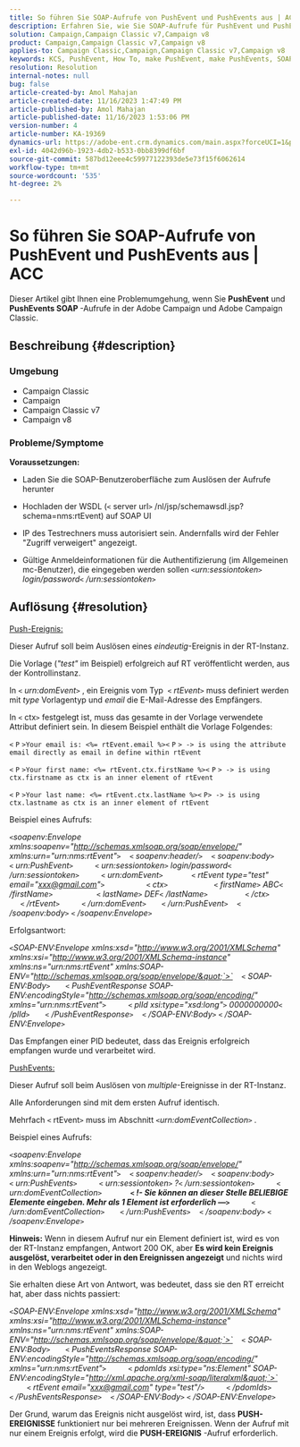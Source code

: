 ```yaml
---
title: So führen Sie SOAP-Aufrufe von PushEvent und PushEvents aus | ACC
description: Erfahren Sie, wie Sie SOAP-Aufrufe für PushEvent und PushEvents in der Adobe Campaign und Adobe Campaign Classic durchführen.
solution: Campaign,Campaign Classic v7,Campaign v8
product: Campaign,Campaign Classic v7,Campaign v8
applies-to: Campaign Classic,Campaign,Campaign Classic v7,Campaign v8
keywords: KCS, PushEvent, How To, make PushEvent, make PushEvents, SOAP calls, ACC, Adobe Campaign, Adobe Campaign Classic
resolution: Resolution
internal-notes: null
bug: false
article-created-by: Amol Mahajan
article-created-date: 11/16/2023 1:47:49 PM
article-published-by: Amol Mahajan
article-published-date: 11/16/2023 1:53:06 PM
version-number: 4
article-number: KA-19369
dynamics-url: https://adobe-ent.crm.dynamics.com/main.aspx?forceUCI=1&pagetype=entityrecord&etn=knowledgearticle&id=cfe729b7-8684-ee11-8179-6045bd0065b6
exl-id: 4042d96b-1923-4db2-b533-0bb8399df6bf
source-git-commit: 587bd12eee4c59977122393de5e73f15f6062614
workflow-type: tm+mt
source-wordcount: '535'
ht-degree: 2%

---
```


# So führen Sie SOAP-Aufrufe von PushEvent und PushEvents aus | ACC


Dieser Artikel gibt Ihnen eine Problemumgehung, wenn Sie <b>PushEvent</b> und <b>PushEvents SOAP </b>-Aufrufe in der Adobe Campaign und Adobe Campaign Classic.

## Beschreibung {#description}


### <b>Umgebung</b>

- Campaign Classic
- Campaign
- Campaign Classic v7
- Campaign v8




### <b>Probleme/Symptome </b>

<b>Voraussetzungen:</b>

- Laden Sie die SOAP-Benutzeroberfläche zum Auslösen der Aufrufe herunter

- Hochladen der WSDL (`<` server url`>` /nl/jsp/schemawsdl.jsp?schema=nms:rtEvent) auf SOAP UI

- IP des Testrechners muss autorisiert sein. Andernfalls wird der Fehler &quot;Zugriff verweigert&quot; angezeigt.

- Gültige Anmeldeinformationen für die Authentifizierung (im Allgemeinen mc-Benutzer), die eingegeben werden sollen *`<`urn:sessiontoken`>` login/password`<` /urn:sessiontoken`>`*




## Auflösung {#resolution}


<u>Push-Ereignis:</u>

Dieser Aufruf soll beim Auslösen eines *eindeutig*-Ereignis in der RT-Instanz.

Die Vorlage (*&quot;test&quot;* im Beispiel) erfolgreich auf RT veröffentlicht werden, aus der Kontrollinstanz.

In `<` *urn:domEvent*`>` , ein Ereignis vom Typ  `<` *rtEvent*`>`  muss definiert werden mit *type* Vorlagentyp und *email* die E-Mail-Adresse des Empfängers.

In `<` ctx`>` festgelegt ist, muss das gesamte in der Vorlage verwendete Attribut definiert sein. In diesem Beispiel enthält die Vorlage Folgendes:

`<` `P` `>Your email is: <%= rtEvent.email %><` `P` `> -> is using the attribute email directly as email in define within rtEvent`

`<` `P` `>Your first name: <%= rtEvent.ctx.firstName %><` `P` `> -> is using ctx.firstname as ctx is an inner element of rtEvent`

`<` `P` `>Your last name: <%= rtEvent.ctx.lastName %><` `P> -> is using ctx.lastname as ctx is an inner element of rtEvent`

Beispiel eines Aufrufs:

*`<`soapenv:Envelope xmlns:soapenv=&quot;http://schemas.xmlsoap.org/soap/envelope/&quot; xmlns:urn=&quot;urn:nms:rtEvent&quot;`>`
   `<` soapenv:header/`>`
   `<` soapenv:body`>`
      `<` urn:PushEvent`>`
         `<` urn:sessiontoken`>` login/password`<` /urn:sessiontoken`>`
         `<` urn:domEvent`>`
            `<` rtEvent type=&quot;test&quot; email=&quot;xxx@gmail.com&quot;`>`  
                `<` ctx`>`
                    `<` firstName`>` ABC`<` /firstName`>`
                   `<` lastName`>` DEF`<` /lastName`>`
                `<` /ctx`>`
            `<` /rtEvent`>`
         `<` /urn:domEvent`>`
      `<` /urn:PushEvent`>`
   `<` /soapenv:body`>`
`<` /soapenv:Envelope`>`*

Erfolgsantwort:

*`<`SOAP-ENV:Envelope xmlns:xsd=&quot;http://www.w3.org/2001/XMLSchema&quot; xmlns:xsi=&quot;http://www.w3.org/2001/XMLSchema-instance&quot; xmlns:ns=&quot;urn:nms:rtEvent&quot; xmlns:SOAP-ENV=&quot;http://schemas.xmlsoap.org/soap/envelope/&quot;`>`
   `<` SOAP-ENV:Body`>`
      `<` PushEventResponse SOAP-ENV:encodingStyle=&quot;http://schemas.xmlsoap.org/soap/encoding/&quot; xmlns=&quot;urn:nms:rtEvent&quot;`>`
         `<` plId xsi:type=&quot;xsd:long&quot;`>` 0000000000`<` /plId`>`
      `<` /PushEventResponse`>`
   `<` /SOAP-ENV:Body`>`
`<` /SOAP-ENV:Envelope`>`*

Das Empfangen einer PID bedeutet, dass das Ereignis erfolgreich empfangen wurde und verarbeitet wird.



<u>PushEvents:</u>

Dieser Aufruf soll beim Auslösen von *multiple*-Ereignisse in der RT-Instanz.

Alle Anforderungen sind mit dem ersten Aufruf identisch.

Mehrfach `<` rtEvent`>`  muss im Abschnitt *`<`urn:domEventCollection`>` .*



Beispiel eines Aufrufs:

*`<`soapenv:Envelope xmlns:soapenv=&quot;http://schemas.xmlsoap.org/soap/envelope/&quot; xmlns:urn=&quot;urn:nms:rtEvent&quot;`>`
   `<` soapenv:header/`>`
   `<` soapenv:body`>`
      `<` urn:PushEvents`>`
         `<` urn:sessiontoken`>` ?`<` /urn:sessiontoken`>`
         `<` urn:domEventCollection`>`
            <b>`<` !- Sie können an dieser Stelle BELIEBIGE Elemente eingeben. Mehr als 1 Element ist erforderlich —`>` </b>
         `<` /urn:domEventCollection`>`
      `<` /urn:PushEvents`>`
   `<` /soapenv:body`>`
`<` /soapenv:Envelope`>`*

<b>Hinweis:</b> Wenn in diesem Aufruf nur ein Element definiert ist, wird es von der RT-Instanz empfangen, Antwort 200 OK, aber <b>Es wird kein Ereignis ausgelöst, verarbeitet oder in den Ereignissen angezeigt</b> und nichts wird in den Weblogs angezeigt.

Sie erhalten diese Art von Antwort, was bedeutet, dass sie den RT erreicht hat, aber dass nichts passiert:

*`<`SOAP-ENV:Envelope xmlns:xsd=&quot;http://www.w3.org/2001/XMLSchema&quot; xmlns:xsi=&quot;http://www.w3.org/2001/XMLSchema-instance&quot; xmlns:ns=&quot;urn:nms:rtEvent&quot; xmlns:SOAP-ENV=&quot;http://schemas.xmlsoap.org/soap/envelope/&quot;`>`
   `<` SOAP-ENV:Body`>`
      `<` PushEventsResponse SOAP-ENV:encodingStyle=&quot;http://schemas.xmlsoap.org/soap/encoding/&quot; xmlns=&quot;urn:nms:rtEvent&quot;`>`
         `<` pdomIds xsi:type=&quot;ns:Element&quot; SOAP-ENV:encodingStyle=&quot;http://xml.apache.org/xml-soap/literalxml&quot;`>`
            `<` rtEvent email=&quot;xxx@gmail.com&quot; type=&quot;test&quot;/`>`
         `<` /pdomIds`>`
      `<` /PushEventsResponse`>`
   `<` /SOAP-ENV:Body`>`
`<` /SOAP-ENV:Envelope`>`*

Der Grund, warum das Ereignis nicht ausgelöst wird, ist, dass <b>PUSH-EREIGNISSE</b> funktioniert nur bei mehreren Ereignissen. Wenn der Aufruf mit nur einem Ereignis erfolgt, wird die <b>PUSH-EREIGNIS</b> -Aufruf erforderlich.
